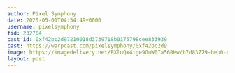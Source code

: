 ```yaml
---
author: Pixel Symphony
date: 2025-05-01T04:54:49+0000
username: pixelsymphony
fid: 232704
cast_id: 0xf42bc2d97210018d3739718b0175798cee833939
cast: https://warpcast.com/pixelsymphony/0xf42bc2d9
image: https://imagedelivery.net/BXluQx4ige9GuW0Ia56BHw/b7d83779-beb0-44e1-6707-8f6f0fbb2800/original
layout: post
---
```

  

<img src='https://imagedelivery.net/BXluQx4ige9GuW0Ia56BHw/b7d83779-beb0-44e1-6707-8f6f0fbb2800/original' alt='' referrerpolicy='no-referrer'/>